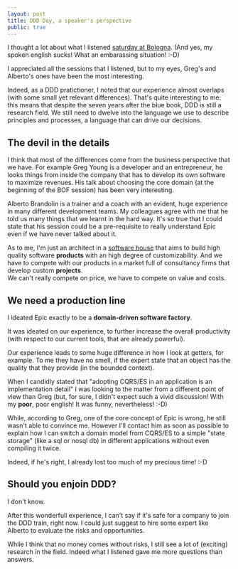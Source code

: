 ```yaml
---
layout: post
title: DDD Day, a speaker's perspective
public: true
---
```

I thought a lot about what I listened [saturday at Bologna][ddd-day].
(And yes, my spoken english sucks! What an embarassing situation! :-D)

I appreciated all the sessions that I listened, but to my eyes, Greg's 
and Alberto's ones have been the most interesting.

Indeed, as a DDD pratictioner, I noted that our experience almost overlaps 
(with some small yet relevant differences).
That's quite interesting to me: this means that despite the seven years after
the blue book, DDD is still a research field. We still need to dwelve into the
language we use to describe principles and processes, a language that can drive
our decisions.

The devil in the details
------------------------
I think that most of the differences come from the business perspective that we
have. For example Greg Young is a developer and an entrepreneur, he looks 
things from inside the company that has to develop its own software to 
maximize revenues. His talk about choosing the core domain (at the 
beginning of the BOF session) has been very interesting.  

Alberto Brandolin is a trainer and a coach with an evident, huge experience in
many different development teams. My colleagues agree with me that he told us 
many things that we learnt in the hard way.
It's so true that I could state that his session could be a pre-requisite to 
really understand Epic even if we have never talked about it.

As to me, I'm just an architect in a [software house][ors] that aims to build
high quality software **products** with an high degree of customizability.
And we have to compete with our products in a market full of consultancy firms 
that develop custom **projects**.  
We can't really compete on price, we have to compete on value and costs.

We need a production line
-------------------------
I ideated Epic exactly to be a **domain-driven software factory**.

It was ideated on our experience, to further increase the overall productivity 
(with respect to our current tools, that are already powerful).

Our experience leads to some huge difference in how I look at getters, for 
example. To me they have no smell, if the expert state that an object has the 
quality that they provide (in the bounded context).

When I candidly stated that "adopting CQRS/ES in an application is an 
implementation detail" I was looking to the matter from a different point of 
view than Greg (but, for sure, I didn't expect such a vivid discussion! 
With my **poor**, poor english! It was funny, nevertheless! :-D)

While, according to Greg, one of the core concept of Epic is wrong, he still 
wasn't able to convince me. However I'll contact him as soon as possible to 
explain how I can switch a domain model from CQRS/ES to a simple "state storage" 
(like a sql or nosql db) in different applications without even compiling it 
twice.

Indeed, if he's right, I already lost too much of my precious time! :-D

Should you enjoin DDD?
----------------------
I don't know.

After this wonderfull experience, I can't say if it's safe for a company to 
join the DDD train, right now. I could just suggest to hire some expert like 
Alberto to evaluate the risks and opportunities.

While I think that no money comes without risks, I still see a lot of 
(exciting) research in the field. Indeed what I listened gave me more 
questions than answers.

[ddd-day]: http://ddd-day.it/
[manual]: http://epic.tesio.it/doc/manual/manual.html
[bbp]: http://beyondbulletpoints.com/ "Beyond Bullet Points"
[ors]: http://www.ors.it/ "Operational Research Systems"




